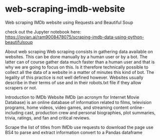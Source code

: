 # web-scraping-imdb-website
Web scraping IMDb website using Requests and Beautiful Soup

check out the Jupyter notebook here: https://jovian.ai/ram9008478075/scraping-imdb-data-using-python-beautifulsoup


About web scraping
Web scraping consists in gathering data available on websites. This can be done manually by a human user or by a bot. The latter can of course gather data much faster than a human user and that is why we are going to focus on this. Is it therefore technically possible to collect all the data of a website in a matter of minutes this kind of bot. The legality of this practice is not well defined however. Websites usually describe in their terms of use and in their robots.txt file if they allow scrapers or not.

Introduction to IMDb Website
IMDb (an acronym for Internet Movie Database) is an online database of information related to films, television programs, home videos, video games, and streaming content online - including cast, production crew and personal biographies, plot summaries, trivia, ratings, and fan and critical reviews.

Scrape the list of titles from IMDb
use requests to download the page
use BS4 to parse and extract information
convert to a Pandas dataframe

